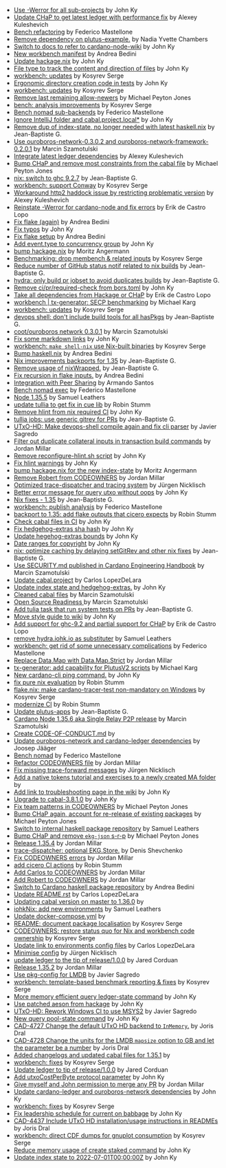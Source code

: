 - [Use -Werror for all sub-projects](https://github.com/input-output-hk/cardano-node/pull/5160) by John Ky
- [Update CHaP to get latest ledger with performance fix](https://github.com/input-output-hk/cardano-node/pull/5157) by Alexey Kuleshevich
- [Bench refactoring](https://github.com/input-output-hk/cardano-node/pull/5154) by Federico Mastellone
- [Remove dependency on plutus-example.](https://github.com/input-output-hk/cardano-node/pull/5147) by Nadia Yvette Chambers
- [Switch to docs to refer to cardano-node-wiki](https://github.com/input-output-hk/cardano-node/pull/5146) by John Ky
- [New workbench manifest](https://github.com/input-output-hk/cardano-node/pull/5133) by Andrea Bedini
- [Update hackage.nix](https://github.com/input-output-hk/cardano-node/pull/5127) by John Ky
- [File type to track the content and direction of files](https://github.com/input-output-hk/cardano-node/pull/5105) by John Ky
- [workbench:  updates](https://github.com/input-output-hk/cardano-node/pull/5097) by Kosyrev Serge
- [Ergonomic directory creation code in tests](https://github.com/input-output-hk/cardano-node/pull/5083) by John Ky
- [workbench:  updates](https://github.com/input-output-hk/cardano-node/pull/5065) by Kosyrev Serge
- [Remove last remaining allow-newers](https://github.com/input-output-hk/cardano-node/pull/5043) by Michael Peyton Jones
- [bench:  analysis improvements](https://github.com/input-output-hk/cardano-node/pull/5039) by Kosyrev Serge
- [Bench nomad sub-backends](https://github.com/input-output-hk/cardano-node/pull/5037) by Federico Mastellone
- [Ignore IntelliJ folder and cabal.project.local*](https://github.com/input-output-hk/cardano-node/pull/5035) by John Ky
- [Remove dup of index-state, no longer needed with latest haskell.nix](https://github.com/input-output-hk/cardano-node/pull/5026) by Jean-Baptiste G.
- [Use ouroboros-network-0.3.0.2 and ouroboros-network-framework-0.2.0.1](https://github.com/input-output-hk/cardano-node/pull/5018) by Marcin Szamotulski
- [Integrate latest ledger dependencies](https://github.com/input-output-hk/cardano-node/pull/5013) by Alexey Kuleshevich
- [Bump CHaP and remove most constraints from the cabal file](https://github.com/input-output-hk/cardano-node/pull/5012) by Michael Peyton Jones
- [nix: switch to ghc 9.2.7](https://github.com/input-output-hk/cardano-node/pull/4998) by Jean-Baptiste G.
- [workbench: support Conway](https://github.com/input-output-hk/cardano-node/pull/4987) by Kosyrev Serge
- [Workaround http2 haddock issue by restricting problematic version](https://github.com/input-output-hk/cardano-node/pull/4976) by Alexey Kuleshevich
- [Reinstate -Werror for cardano-node and fix errors](https://github.com/input-output-hk/cardano-node/pull/4968) by Erik de Castro Lopo
- [Fix flake (again)](https://github.com/input-output-hk/cardano-node/pull/4965) by Andrea Bedini
- [Fix typos](https://github.com/input-output-hk/cardano-node/pull/4964) by John Ky
- [Fix flake setup](https://github.com/input-output-hk/cardano-node/pull/4963) by Andrea Bedini
- [Add event.type to concurrency group](https://github.com/input-output-hk/cardano-node/pull/4947) by John Ky
- [bump hackage.nix](https://github.com/input-output-hk/cardano-node/pull/4944) by Moritz Angermann
- [Benchmarking:  drop membench & related inputs](https://github.com/input-output-hk/cardano-node/pull/4933) by Kosyrev Serge
- [Reduce number of GitHub status notif related to nix builds](https://github.com/input-output-hk/cardano-node/pull/4930) by Jean-Baptiste G.
- [hydra: only build pr jobset to avoid duplicates builds](https://github.com/input-output-hk/cardano-node/pull/4925) by Jean-Baptiste G.
- [Remove ci/pr/required-check from bors.toml](https://github.com/input-output-hk/cardano-node/pull/4923) by John Ky
- [Take all dependencies from Hackage or CHaP](https://github.com/input-output-hk/cardano-node/pull/4921) by Erik de Castro Lopo
- [workbench | tx-generator: SECP benchmarking](https://github.com/input-output-hk/cardano-node/pull/4907) by Michael Karg
- [workbench:  updates](https://github.com/input-output-hk/cardano-node/pull/4904) by Kosyrev Serge
- [devops shell: don't include build tools for all hasPkgs](https://github.com/input-output-hk/cardano-node/pull/4896) by Jean-Baptiste G.
- [coot/ouroboros network 0.3.0.1](https://github.com/input-output-hk/cardano-node/pull/4891) by Marcin Szamotulski
- [Fix some markdown links](https://github.com/input-output-hk/cardano-node/pull/4882) by John Ky
- [workbench:  `make shell-nix` use Nix-built binaries](https://github.com/input-output-hk/cardano-node/pull/4872) by Kosyrev Serge
- [Bump haskell.nix](https://github.com/input-output-hk/cardano-node/pull/4871) by Andrea Bedini
- [Nix improvements backports for 1.35](https://github.com/input-output-hk/cardano-node/pull/4868) by Jean-Baptiste G.
- [Remove usage of nixWrapped.](https://github.com/input-output-hk/cardano-node/pull/4866) by Jean-Baptiste G.
- [Fix recursion in flake inputs.](https://github.com/input-output-hk/cardano-node/pull/4865) by Andrea Bedini
- [Integration with Peer Sharing](https://github.com/input-output-hk/cardano-node/pull/4854) by Armando Santos
- [Bench nomad exec](https://github.com/input-output-hk/cardano-node/pull/4852) by Federico Mastellone
- [Node 1.35.5](https://github.com/input-output-hk/cardano-node/pull/4851) by Samuel Leathers
- [update tullia to get fix in cue lib](https://github.com/input-output-hk/cardano-node/pull/4850) by Robin Stumm
- [Remove hlint from nix required CI](https://github.com/input-output-hk/cardano-node/pull/4848) by John Ky
- [tullia jobs: use generic gitrev for PRs](https://github.com/input-output-hk/cardano-node/pull/4844) by Jean-Baptiste G.
- [UTxO-HD: Make devops-shell compile again and fix cli parser](https://github.com/input-output-hk/cardano-node/pull/4843) by Javier Sagredo
- [Filter out duplicate collateral inputs in transaction build commands](https://github.com/input-output-hk/cardano-node/pull/4839) by Jordan Millar
- [Remove reconfigure-hlint.sh script](https://github.com/input-output-hk/cardano-node/pull/4838) by John Ky
- [Fix hlint warnings](https://github.com/input-output-hk/cardano-node/pull/4837) by John Ky
- [bump hackage.nix for the new index-state](https://github.com/input-output-hk/cardano-node/pull/4835) by Moritz Angermann
- [Remove Robert from CODEOWNERS](https://github.com/input-output-hk/cardano-node/pull/4830) by Jordan Millar
- [Optimized trace-dispatcher and tracing system](https://github.com/input-output-hk/cardano-node/pull/4811) by Jürgen Nicklisch
- [Better error message for query utxo without oops](https://github.com/input-output-hk/cardano-node/pull/4788) by John Ky
- [Nix fixes - 1.35](https://github.com/input-output-hk/cardano-node/pull/4778) by Jean-Baptiste G.
- [workbench: publish analysis](https://github.com/input-output-hk/cardano-node/pull/4772) by Federico Mastellone
- [backport to 1.35: add flake outputs that cicero expects](https://github.com/input-output-hk/cardano-node/pull/4769) by Robin Stumm
- [Check cabal files in CI](https://github.com/input-output-hk/cardano-node/pull/4766) by John Ky
- [Fix hedgehog-extras sha hash](https://github.com/input-output-hk/cardano-node/pull/4762) by John Ky
- [Update hegehog-extras bounds](https://github.com/input-output-hk/cardano-node/pull/4759) by John Ky
- [Date ranges for copyright](https://github.com/input-output-hk/cardano-node/pull/4755) by John Ky
- [nix: optimize caching by delaying setGitRev and other nix fixes](https://github.com/input-output-hk/cardano-node/pull/4748) by Jean-Baptiste G.
- [Use SECURITY.md published in Cardano Engineering Handbook](https://github.com/input-output-hk/cardano-node/pull/4746) by Marcin Szamotulski
- [Update cabal.project](https://github.com/input-output-hk/cardano-node/pull/4724) by Carlos LopezDeLara 
- [Update index state and hedgehog-extras.](https://github.com/input-output-hk/cardano-node/pull/4714) by John Ky
- [Cleaned cabal files](https://github.com/input-output-hk/cardano-node/pull/4710) by Marcin Szamotulski
- [Open Source Readiness ](https://github.com/input-output-hk/cardano-node/pull/4709) by Marcin Szamotulski
- [Add tulia task that run system tests on PRs](https://github.com/input-output-hk/cardano-node/pull/4705) by Jean-Baptiste G.
- [Move style guide to wiki](https://github.com/input-output-hk/cardano-node/pull/4703) by John Ky
- [Add support for ghc-9.2 and partial support for CHaP](https://github.com/input-output-hk/cardano-node/pull/4701) by Erik de Castro Lopo
- [remove hydra.iohk.io as substituter](https://github.com/input-output-hk/cardano-node/pull/4695) by Samuel Leathers
- [workbench: get rid of some unnecessary complications](https://github.com/input-output-hk/cardano-node/pull/4694) by Federico Mastellone
- [Replace Data.Map with Data.Map.Strict](https://github.com/input-output-hk/cardano-node/pull/4675) by Jordan Millar
- [tx-generator: add capability for PlutusV2 scripts](https://github.com/input-output-hk/cardano-node/pull/4667) by Michael Karg
- [New cardano-cli ping command.](https://github.com/input-output-hk/cardano-node/pull/4664) by John Ky
- [fix pure nix evaluation](https://github.com/input-output-hk/cardano-node/pull/4661) by Robin Stumm
- [flake.nix:  make cardano-tracer-test non-mandatory on Windows](https://github.com/input-output-hk/cardano-node/pull/4656) by Kosyrev Serge
- [modernize CI](https://github.com/input-output-hk/cardano-node/pull/4652) by Robin Stumm
- [Update plutus-apps](https://github.com/input-output-hk/cardano-node/pull/4629) by Jean-Baptiste G.
- [Cardano Node 1.35.6 aka Single Relay P2P release](https://github.com/input-output-hk/cardano-node/pull/4612) by Marcin Szamotulski
- [Create CODE-OF-CONDUCT.md](https://github.com/input-output-hk/cardano-node/pull/4609) by 
- [Update ouroboros-network and cardano-ledger dependencies](https://github.com/input-output-hk/cardano-node/pull/4608) by Joosep Jääger
- [Bench nomad](https://github.com/input-output-hk/cardano-node/pull/4606) by Federico Mastellone
- [Refactor CODEOWNERS file](https://github.com/input-output-hk/cardano-node/pull/4596) by Jordan Millar
- [Fix missing trace-forward messages](https://github.com/input-output-hk/cardano-node/pull/4581) by Jürgen Nicklisch
- [Add a native tokens tutorial and exercises to a newly created MA folder](https://github.com/input-output-hk/cardano-node/pull/4562) by 
- [Add link to troubleshooting page in the wiki](https://github.com/input-output-hk/cardano-node/pull/4557) by John Ky
- [Upgrade to cabal-3.8.1.0](https://github.com/input-output-hk/cardano-node/pull/4549) by John Ky
- [Fix team patterns in CODEOWNERS](https://github.com/input-output-hk/cardano-node/pull/4543) by Michael Peyton Jones
- [Bump CHaP again, account for re-release of existing packages](https://github.com/input-output-hk/cardano-node/pull/4542) by Michael Peyton Jones
- [Switch to internal haskell package repository](https://github.com/input-output-hk/cardano-node/pull/4540) by Samuel Leathers
- [Bump CHaP and remove `ekg-json` s-r-p](https://github.com/input-output-hk/cardano-node/pull/4519) by Michael Peyton Jones
- [Release 1.35.4](https://github.com/input-output-hk/cardano-node/pull/4508) by Jordan Millar
- [trace-dispatcher: optional EKG.Store.](https://github.com/input-output-hk/cardano-node/pull/4499) by Denis Shevchenko
- [Fix CODEOWNERS errors](https://github.com/input-output-hk/cardano-node/pull/4490) by Jordan Millar
- [add cicero CI actions](https://github.com/input-output-hk/cardano-node/pull/4489) by Robin Stumm
- [Add Carlos to CODEOWNERS](https://github.com/input-output-hk/cardano-node/pull/4487) by Jordan Millar
- [Add Robert to CODEOWNERS](https://github.com/input-output-hk/cardano-node/pull/4473) by Jordan Millar
- [Switch to Cardano haskell package repository](https://github.com/input-output-hk/cardano-node/pull/4411) by Andrea Bedini
- [Update README.rst](https://github.com/input-output-hk/cardano-node/pull/4397) by Carlos LopezDeLara 
- [Updating cabal version on master to 1.36.0](https://github.com/input-output-hk/cardano-node/pull/4391) by 
- [iohkNix: add new environments](https://github.com/input-output-hk/cardano-node/pull/4389) by Samuel Leathers
- [Update docker-compose.yml](https://github.com/input-output-hk/cardano-node/pull/4388) by 
- [README:  document package localisation](https://github.com/input-output-hk/cardano-node/pull/4377) by Kosyrev Serge
- [CODEOWNERS:  restore status quo for Nix and workbench code ownership](https://github.com/input-output-hk/cardano-node/pull/4374) by Kosyrev Serge
- [Update link to environments config files](https://github.com/input-output-hk/cardano-node/pull/4372) by Carlos LopezDeLara 
- [Minimise config](https://github.com/input-output-hk/cardano-node/pull/4351) by Jürgen Nicklisch
- [update ledger to the tip of release/1.0.0](https://github.com/input-output-hk/cardano-node/pull/4242) by Jared Corduan
- [Release 1.35.2](https://github.com/input-output-hk/cardano-node/pull/4220) by Jordan Millar
- [Use pkg-config for LMDB](https://github.com/input-output-hk/cardano-node/pull/4217) by Javier Sagredo
- [workbench:  template-based benchmark reporting & fixes](https://github.com/input-output-hk/cardano-node/pull/4208) by Kosyrev Serge
- [More memory efficient query ledger-state command](https://github.com/input-output-hk/cardano-node/pull/4205) by John Ky
- [Use patched aeson from hackage](https://github.com/input-output-hk/cardano-node/pull/4200) by John Ky
- [UTxO-HD: Rework Windows CI to use MSYS2](https://github.com/input-output-hk/cardano-node/pull/4178) by Javier Sagredo
- [New query pool-state command](https://github.com/input-output-hk/cardano-node/pull/4170) by John Ky
- [CAD-4727 Change the default UTxO HD backend to `InMemory`.](https://github.com/input-output-hk/cardano-node/pull/4156) by Joris Dral
- [CAD-4728  Change the units for the LMDB `mapsize` option to GB and let the parameter be a number](https://github.com/input-output-hk/cardano-node/pull/4155) by Joris Dral
- [Added changelogs and updated cabal files for 1.35.1](https://github.com/input-output-hk/cardano-node/pull/4153) by 
- [workbench:  fixes](https://github.com/input-output-hk/cardano-node/pull/4147) by Kosyrev Serge
- [Update ledger to tip of release/1.0.0](https://github.com/input-output-hk/cardano-node/pull/4146) by Jared Corduan
- [Add utxoCostPerByte protocol parameter](https://github.com/input-output-hk/cardano-node/pull/4141) by John Ky
- [Give myself and John permission to merge any PR](https://github.com/input-output-hk/cardano-node/pull/4137) by Jordan Millar
- [Update cardano-ledger and ouroboros-network dependencies](https://github.com/input-output-hk/cardano-node/pull/4118) by John Ky
- [workbench: fixes](https://github.com/input-output-hk/cardano-node/pull/4113) by Kosyrev Serge
- [Fix leadership schedule for current on babbage](https://github.com/input-output-hk/cardano-node/pull/4106) by John Ky
- [CAD-4437 Include UTxO HD installation/usage instructions in READMEs](https://github.com/input-output-hk/cardano-node/pull/4079) by Joris Dral
- [workbench:  direct CDF dumps for gnuplot consumption](https://github.com/input-output-hk/cardano-node/pull/4056) by Kosyrev Serge
- [Reduce memory usage of create staked command](https://github.com/input-output-hk/cardano-node/pull/4021) by John Ky
- [Update index state to 2022-07-01T00:00:00Z](https://github.com/input-output-hk/cardano-node/pull/3862) by John Ky
